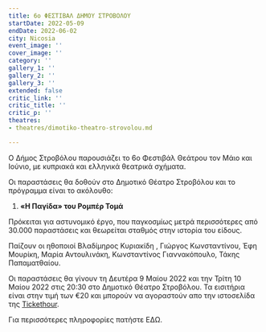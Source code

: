 ```yaml
---
title: 6ο ΦΕΣΤΙΒΑΛ ΔΗΜΟΥ ΣΤΡΟΒΟΛΟΥ
startDate: 2022-05-09
endDate: 2022-06-02
city: Nicosia
event_image: ''
cover_image: ''
category: ''
gallery_1: ''
gallery_2: ''
gallery_3: ''
extended: false
critic_link: ''
critic_title: ''
critic_p: ''
theatres:
- theatres/dimotiko-theatro-strovolou.md

---
```

Ο Δήμος Στροβόλου παρουσιάζει το 6ο Φεστιβάλ Θεάτρου τον Μάιο και Ιούνιο, με κυπριακά και ελληνικά θεατρικά σχήματα.

Οι παραστάσεις θα δοθούν στο Δημοτικό Θέατρο Στροβόλου και το πρόγραμμα είναι το ακόλουθο:

1) **«Η Παγίδα» του Ρομπέρ Τομά** 

Πρόκειται για αστυνομικό έργο, που παγκοσμίως μετρά περισσότερες από 30.000 παραστάσεις και θεωρείται σταθμός στην ιστορία του είδους.

Παίζουν οι ηθοποιοί Βλαδίμηρος Κυριακίδη , Γιώργος Κωνσταντίνου, Έφη Μουρίκη, Μαρία Αντουλινάκη, Κωνσταντίνος Γιαννακόπουλο, Τάκης Παπαματθαίου.

Οι παραστάσεις θα γίνουν τη Δευτέρα 9 Μαίου 2022 και την Τρίτη 10 Μαίου 2022 στις 20:30 στο Δημοτικό Θέατρο Στροβόλου. Τα εισιτήρια είναι στην τιμή των €20 και μπορούν να αγοραστούν απο την ιστοσελίδα της [Tickethour](https://shop.tickethour.com/ticketmaster_se_3777.html "Tickethour").

Για περισσότερες πληροφορίες πατήστε ΕΔΩ.